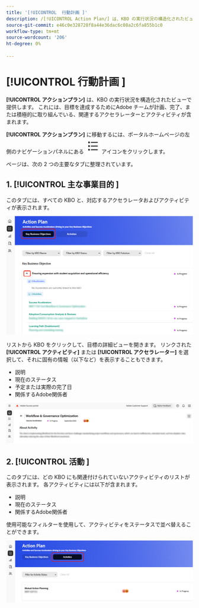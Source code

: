 ```yaml
---
title: '[!UICONTROL  行動計画 ]'
description: /[!UICONTROL Action Plan/] は、KBO の実行状況の構造化されたビューを提供します。 これには、目標を達成するためにAdobe チームが計画、完了、または積極的に取り組んでいる、関連するアクセラレーターとアクティビティが含まれます。
source-git-commit: e46c0e328728f8a44e36dac6c08a2c6fa855b1c0
workflow-type: tm+mt
source-wordcount: '206'
ht-degree: 0%

---
```



# [!UICONTROL  行動計画 ]

**[!UICONTROL アクションプラン]** は、KBO の実行状況を構造化されたビューで提供します。 これには、目標を達成するためにAdobe チームが計画、完了、または積極的に取り組んでいる、関連するアクセラレーターとアクティビティが含まれます。

**[!UICONTROL アクションプラン]** に移動するには、ポータルホームページの左側のナビゲーションパネルにある ![action-plan-icon](/help/adobe-success-portal/assets/action-plan-icon.png) アイコンをクリックします。

ページは、次の 2 つの主要なタブに整理されています。

## &#x200B;1. [!UICONTROL  主な事業目的 ]

このタブには、すべての KBO と、対応するアクセラレータおよびアクティビティが表示されます。

![action-plan-kbo-tab](/help/adobe-success-portal/assets/action-plan-kbo-tab.png)

リストから KBO をクリックして、目標の詳細ビューを開きます。 リンクされた **[!UICONTROL アクティビティ]** または **[!UICONTROL アクセラレーター]** を選択して、それに固有の情報（以下など）を表示することもできます。

* 説明
* 現在のステータス
* 予定または実際の完了日
* 関係するAdobe関係者

![action-plan-kbo-tab-about-activity](/help/adobe-success-portal/assets/action-plan-kbo-tab-about-activity.png)

## &#x200B;2. [!UICONTROL  活動 ]

このタブには、どの KBO にも関連付けられていないアクティビティのリストが表示されます。 各アクティビティには以下が含まれます。

* 説明
* 現在のステータス
* 関係するAdobe関係者

使用可能なフィルターを使用して、アクティビティをステータスで並べ替えることができます。

![action-plan-activity-tab](/help/adobe-success-portal/assets/action-plan-activity-tab.png)
